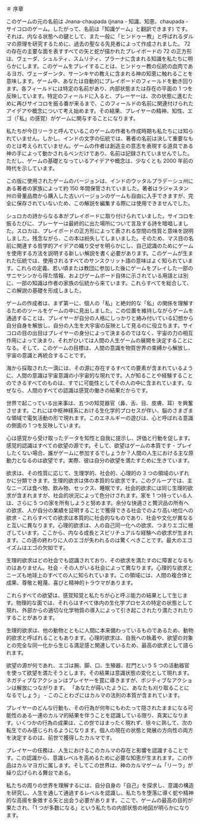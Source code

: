 ＃ 序章

このゲームの元の名前は Jnana-chaupada (jnana - 知識、知恵、chaupada - サイコロのゲーム。したがって、名前は「知識ゲーム」と翻訳できます) です。それは、内なる状態への鍵として、また一般に「ヒンドゥー教」と呼ばれるダルマの原理を研究するために、過去の聖なる先見者によって作成されました。 72 の存在の主要な面を表すすべての矢と蛇が描かれたプレイボードの 72 の正方形は、ヴェーダ、シュルティ、スムリティ、プラーナに含まれる知識を私たちに明らかにします。このゲームをプレイすることは、ヒンドゥー教の伝統の血肉であるヨガ、ヴェーダーンタ、サーンキヤの教えに含まれる神の知恵に触れることを意味します。ゲーム中、あなたは自動的にプレイボードのフィールドを動き回ります。各フィールドには特定の名前があり、内部状態または存在の平面の 1 つを反映しています。特定のフィールドに入ると、プレーヤーは、次の状態に進むために再びサイコロを振る番が来るまで、このフィールドの名前に関連付けられたアイデアや概念について考え始めます。その結果、プレイヤーの精神、知性、エゴ（「私」の感覚）がゲームに関与することになります。

私たちが今日リーラと呼んでいるこのゲームの作者も作成時期も私たちには知られていません。しかし、インドの文字の伝統では、著者の名前は決して重要なものとは考えられていません。ゲームの作者は創造主の意志を表現する道具である神の手によって動かされるペンだけであり、名前は記録されていませんでした。ただし、ゲームの基礎となっているアイデアや概念は、少なくとも 2000 年前の時代を示しています。

この版に使用されたゲームのバージョンは、インドのウッタルプラデーシュ州にある著者の家族によって約 150 年間保管されていました。著者はラジャスタン州の骨董品商から購入した古いバージョンのゲームも自由に入手できますが、完全に保存されていないため、この解説を編集する際には使用できませんでした。

シュロカの詩からなる本がプレイボードに取り付けられていました。サイコロを振るたびに、プレーヤーは最終的に出た場所について言及する詩を暗唱しました。スロカは、プレイボードの正方形によって表される空間の性質と意味を説明しました。残念ながら、この本は紛失してしまいました。そのため、マス目の名前に関連する哲学的アイデアの織り交ぜを明らかにし、自己認識のためにゲームを使用する方法を説明する新しい解説を書く必要があります。このゲームが生まれた伝統では、使用されるすべてのサンスクリット語の意味はよく知られています。これらの定義、若い頃または教団に参加した後にゲームをプレイした一部のサニヤシンから得た情報、およびゲームボード自体に示されている用語とは別に、一部の知識は作者の家族の伝統から来ています。これらすべてを総合して、この解説の基礎を形成しました。

ゲームの作成者は、まず第一に、個人の「私」と絶対的な「私」の関係を理解するためのツールをゲームの中に見出しました。この位置を維持しながらゲームを通過することは、プレイヤーが自分の人格にしっかりと絡み付いている幻想から自分自身を解放し、自分の人生を大宇宙の反映として見るのに役立ちます。サイコロの目の出目はプレイヤーの身分によって決まるのではなく、宇宙の力の相互作用によって決まり、それがひいては人間の人生ゲームの展開を決定することになる。そして、このゲームの目標は、人間の意識を物質世界の束縛から解放し、宇宙の意識と再統合することです。

海から採取された一滴には、その源に存在するすべての要素が含まれているように、人間の意識は宇宙意識の小宇宙的な現れです。人が知ることや経験することのできるすべてのものは、すでに可能性としてその人の中に含まれています。なぜなら、人間のすべての認識は感覚の働きの結果だからです。

世界で起こっている出来事は、五つの知覚器官（鼻、舌、目、皮膚、耳）を興奮させます。これには中枢神経系における生化学的プロセスが伴い、脳のさまざまな領域で電気活動の形で現れます。このエネルギーの遊びは、心と呼ばれる意識の側面の 1 つを反映しています。

心は感覚から受け取ったデータを知性と自我に提示し、評価と行動を促します。感覚的認識はすべての欲望の源です。そして、欲望はゲームの本質です - プレイしたくない場合、誰がゲームに参加するでしょうか？人間の人生における主な原動力となるのは欲望です。実際、彼は自分の欲望を満たすために生きています。

欲求は、その性質に応じて、生理学的、社会的、心理的の 3 つの領域のいずれかに分類できます。生理的欲求は体の本質的な欲求です。このグループでは、主なニーズは食べ物、飲み物、セックス、睡眠です。社会的欲求には同じ生理的欲求が含まれますが、社会的状況によって色分けされます。家を 1 つ持っている人は、さらに 5 つの家を所有しようと努めます。余分な快適さと贅沢品の所有への欲求、人が自分の業績を証明することで獲得できる社会でのより高い地位への欲求 - これらすべての欲求は本質的に社会的なものであり、社会や文化が異なると互いに異なります。心理的欲求は、人の自己同一化への欲求、つまりエゴに根ざしています。ここから、内なる成長とスピリチュアルな経験への欲求が生まれます。この道の終わりに人のエゴが失われるのは驚くべきことです。最大のエゴイズムはエゴの欠如です。

生理的欲求はどの社会でも認識されており、その欲求を満たすのに障害となるものはありません。社会 - その人がいる社会によって異なります。心理的な欲求とニーズも地球上のすべての人に知られています。この領域には、人間の複合体と成果、尊敬と軽蔑、喜びと精神的トラウマがあります。

これらすべての欲望は、感覚知覚と私たちが心と呼ぶ能力の結果として生じます。物理的な面では、それらはすべて体内の生化学プロセスの特定の状態として現れ、外部からの適切な化学物質の導入によって引き起こされたり満たされたりすることがあります。

生理的欲求は、他の動物とともに人間に本来備わっているものであるため、動物的欲求と呼ばれることもあります。心理的欲求は、自我への執着や、欲望の対象との完全な同一化から生じる満足感と関連しているため、最高の欲求として語られます。

欲望の源が何であれ、エゴは腕、脚、口、生殖器、肛門という 5 つの活動器官を使って欲望を満たそうとします。その結果は意識状態の変化として現れます。ネガティブなアクションはプレイヤーを罠に導きますが、ポジティブなアクションは解放につながります。 「あなたが蒔いたように、あなたも刈り取ることになるでしょう」 - このことわざにはカルマの法則の本質が含まれています。

プレイヤーのどんな行動も、その行為が何年にもわたって隠されたままになる可能性のある一連のカルマ的結果を伴うことを認識している限り、真実になります。いくつかの行為の成果は、この世ではまったく現れず、徐々に熟して、次の転生でのみ感じられるようになります。個人の現在の状態と発展の方向性の両方を決定するのは、前世で獲得したカルマです。

プレイヤーの任務は、人生におけるこのカルマの存在と影響を認識することです。この認識から、意識レベルを高めるために必要な知恵が生まれます。この作品はカルマヨガに属します。そしてこの世界は、神のカルマゲーム「リーラ」が繰り広げられる舞台である。

私たちの周りの世界を理解するには、自分自身の「自己」を探求し、意識の構造を研究し、人生を通して通過するレベルを認識し、私たちを堕落に導く蛇や精神的な高揚を象徴する矢と出会う必要があります。ここで、ゲームの最高の目的が果たされ、「1 つが多数になる」という私たちの内部状態の地図が明らかになります。
